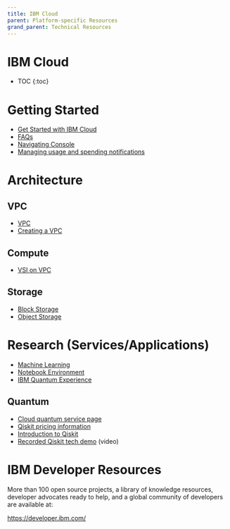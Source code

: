 ```yaml
---
title: IBM Cloud
parent: Platform-specific Resources
grand_parent: Technical Resources
---
```


# IBM Cloud
* TOC
{:toc}

# Getting Started

- [Get Started with IBM Cloud](https://www.ibm.com/cloud/get-started)
- [FAQs](https://cloud.ibm.com/docs?tab=faqs)
- [Navigating Console](https://cloud.ibm.com/docs/overview?topic=overview-ui)
- [Managing usage and spending notifications](https://cloud.ibm.com/docs/billing-usage?topic=billing-usage-spending)

# Architecture

## VPC

- [VPC](https://cloud.ibm.com/docs/vpc)
- [Creating a VPC](https://cloud.ibm.com/docs/vpc?topic=vpc-creating-a-vpc-using-the-ibm-cloud-console)

## Compute

- [VSI on VPC](https://cloud.ibm.com/docs/vpc?topic=vpc-about-advanced-virtual-servers">https://cloud.ibm.com/docs/vpc?topic=vpc-about-advanced-virtual-servers)

## Storage

- [Block Storage](https://cloud.ibm.com/docs/vpc?topic=vpc-block-storage-about)
- [Object Storage](https://cloud.ibm.com/docs/cloud-object-storage?topic=cloud-object-storage-getting-started-cloud-object-storage)

# Research (Services/Applications)

- [Machine Learning](https://dataplatform.cloud.ibm.com/docs/content/wsj/landings/wml.html)
- [Notebook Environment](https://dataplatform.cloud.ibm.com/docs/content/wsj/landings/wsl.html)
- [IBM Quantum Experience](https://quantum-computing.ibm.com/)

## Quantum

 - [Cloud quantum service page](https://cloud.ibm.com/catalog/services/quantum-computing)
 - [Qiskit pricing information](https://cloud.ibm.com/docs/quantum-computing?topic=quantum-computing-cost)
 - [Introduction to Qiskit](https://research.ibm.com/blog/qiskit-runtime-for-useful-quantum-computing)
 - [Recorded Qiskit tech demo](https://www.youtube.com/watch?v=2eeIlWM5l94) (video)

# IBM Developer Resources

More than 100 open source projects, a library of knowledge resources, developer advocates ready to help, and a global community of developers are available at:

<https://developer.ibm.com/>
